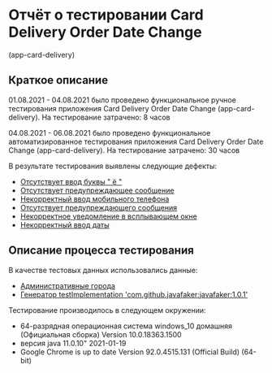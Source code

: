 # Отчёт о тестировании  Card Delivery Order Date Change
(app-card-delivery)
## Краткое описание

01.08.2021 - 04.08.2021 было проведено функциональное ручное
тестирования приложения Card Delivery Order Date Change (app-card-delivery).
На тестирование затрачено: 8 часов

04.08.2021 - 06.08.2021 было проведено функциональное автоматизированное
тестирования приложения Card Delivery Order Date Change (app-card-delivery).
На тестирование затрачено: 30 часов

В результате тестирования выявлены следующие дефекты:
* [Отсутствует ввод буквы " ё "](https://github.com/ivan3035789/CardDeliveryOrderDateChange/issues/1)
* [Отсутствует предупреждающее сообщение](https://github.com/ivan3035789/CardDeliveryOrderDateChange/issues/3)
* [Некорректный ввод мобильного телефона](https://github.com/ivan3035789/CardDeliveryOrderDateChange/issues/2)
* [Отсутствует предупреждающего сообщения](https://github.com/ivan3035789/CardDeliveryOrderDateChange/issues/4)
* [Некорректное уведомление в всплывающем окне](https://github.com/ivan3035789/CardDeliveryOrderDateChange/issues/5)
* [Некорректный ввод даты](https://github.com/ivan3035789/CardDeliveryOrderDateChange/issues/6)
## Описание процесса тестирования

В качестве тестовых данных использовались данные:
* [Административныe городa](https://ru.wikipedia.org/wiki/Административные_центры_субъектов_Российской_Федерации)
* [Генератор testImplementation 'com.github.javafaker:javafaker:1.0.1'](https://github.com/DiUS/java-faker)




Тестирование производилось в следующем окружении:
* 64-разрядная операционная система windows_10 домашняя (Официальная сборка) Version 10.0.18363.1500
* версия java 11.0.10" 2021-01-19
* Google Chrome is up to date Version 92.0.4515.131 (Official Build) (64-bit)